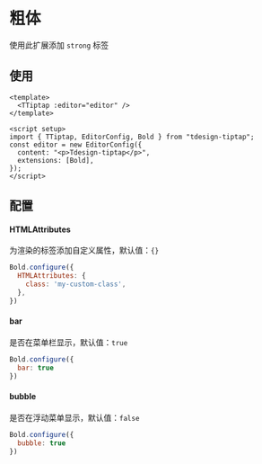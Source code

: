 # 粗体

使用此扩展添加 `strong` 标签

## 使用

``` vue
<template>
  <TTiptap :editor="editor" />
</template>

<script setup>
import { TTiptap, EditorConfig, Bold } from "tdesign-tiptap";
const editor = new EditorConfig({
  content: "<p>Tdesign-tiptap</p>",
  extensions: [Bold],
});
</script>
```

## 配置

#### HTMLAttributes

为渲染的标签添加自定义属性，默认值：`{}`

```js
Bold.configure({
  HTMLAttributes: {
    class: 'my-custom-class',
  },
})
```

#### bar

是否在菜单栏显示，默认值：`true`

```js
Bold.configure({
  bar: true
})
```

#### bubble

是否在浮动菜单显示，默认值：`false`

```js
Bold.configure({
  bubble: true
})
```